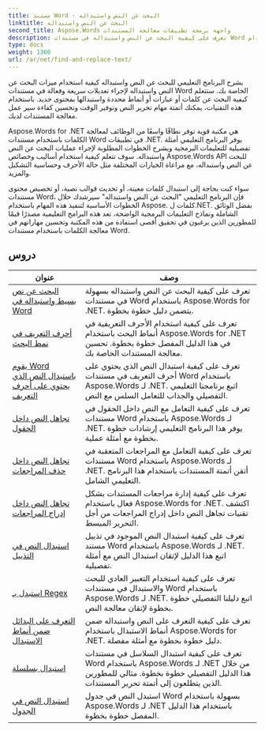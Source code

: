 ```yaml
---
title: مستند Word - البحث عن النص واستبداله
linktitle: البحث عن النص واستبداله
second_title: Aspose.Words واجهة برمجة تطبيقات معالجة المستندات
description: تعرف على كيفية البحث عن النص واستبداله في مستندات Word باستخدام Aspose.Words لـ .NET. توضح لك البرامج التعليمية كيفية إجراء عمليات بحث نصية دقيقة، بما في ذلك خيارات البحث المتقدم.
type: docs
weight: 1360
url: /ar/net/find-and-replace-text/
---
```

يشرح البرنامج التعليمي للبحث عن النص واستبداله كيفية استخدام ميزات البحث عن النص واستبداله لإجراء تعديلات سريعة وفعالة في مستندات Word الخاصة بك. ستتعلم كيفية البحث عن كلمات أو عبارات أو أنماط محددة واستبدالها بمحتوى جديد. باستخدام هذه التقنيات، يمكنك أتمتة مهام تحرير النص وتوفير الوقت وتحسين كفاءة سير عمل معالجة المستندات لديك.

Aspose.Words for .NET هي مكتبة قوية توفر نطاقًا واسعًا من الوظائف لمعالجة الكلمات باستخدام مستندات Word في تطبيقات .NET. يوفر البرنامج التعليمي أمثلة تفصيلية للتعليمات البرمجية ويشرح الخطوات المطلوبة لإجراء عمليات البحث عن النص واستبداله. سوف تتعلم كيفية استخدام أساليب وخصائص Aspose.Words API للبحث عن النص واستبداله، مع مراعاة الخيارات المختلفة مثل حالة الأحرف وحساسية التشكيل والمزيد.

سواء كنت بحاجة إلى استبدال كلمات معينة، أو تحديث قوالب نصية، أو تخصيص محتوى مستندات Word، فإن البرنامج التعليمي "البحث عن النص واستبداله" سيرشدك خلال الخطوات الأساسية لتنفيذ هذه المهام باستخدام Aspose. كلمات ل.NET. بفضل الوثائق الشاملة ونماذج التعليمات البرمجية الواضحة، تعد هذه البرامج التعليمية مصدرًا قيمًا للمطورين الذين يرغبون في تحقيق أقصى استفادة من هذه المكتبة وتحسين مهاراتهم في معالجة الكلمات باستخدام مستندات Word.

 ## دروس
| عنوان | وصف |
| --- | --- |
| [البحث عن نص بسيط واستبداله في Word](./simple-find-replace/) | تعرف على كيفية البحث عن النص واستبداله بسهولة في مستندات Word باستخدام Aspose.Words for .NET. يتضمن دليل خطوة بخطوة. |
| [أحرف التعريف في نمط البحث](./meta-characters-in-search-pattern/) | تعرف على كيفية استخدام الأحرف التعريفية في أنماط البحث باستخدام Aspose.Words for .NET في هذا الدليل المفصل خطوة بخطوة. تحسين معالجة المستندات الخاصة بك. |
| [يقوم Word باستبدال النص الذي يحتوي على أحرف التعريف](./replace-text-containing-meta-characters/) | تعرف على كيفية استبدال النص الذي يحتوي على أحرف التعريف في مستندات Word باستخدام Aspose.Words لـ .NET. اتبع برنامجنا التعليمي التفصيلي والجذاب للتعامل السلس مع النص. |
| [تجاهل النص داخل الحقول](./ignore-text-inside-fields/) | تعرف على كيفية التعامل مع النص داخل الحقول في مستندات Word باستخدام Aspose.Words لـ .NET. يوفر هذا البرنامج التعليمي إرشادات خطوة بخطوة مع أمثلة عملية. |
| [تجاهل النص داخل حذف المراجعات](./ignore-text-inside-delete-revisions/) | تعرف على كيفية التعامل مع المراجعات المتعقبة في مستندات Word باستخدام Aspose.Words لـ .NET. أتقن أتمتة المستندات باستخدام هذا البرنامج التعليمي الشامل. |
| [تجاهل النص داخل إدراج المراجعات](./ignore-text-inside-insert-revisions/) | تعرف على كيفية إدارة مراجعات المستندات بشكل فعال باستخدام Aspose.Words for .NET. اكتشف تقنيات تجاهل النص داخل إدراج المراجعات من أجل التحرير المبسط. |
| [استبدال النص في التذييل](./replace-text-in-footer/) | تعرف على كيفية استبدال النص الموجود في تذييل مستند Word باستخدام Aspose.Words لـ .NET. اتبع هذا الدليل لإتقان استبدال النص مع أمثلة تفصيلية. |
| [استبدل بـ Regex](./replace-with-regex/) | تعرف على كيفية استخدام التعبير العادي للبحث والاستبدال في مستندات Word باستخدام Aspose.Words لـ .NET. اتبع دليلنا التفصيلي خطوة بخطوة لإتقان معالجة النص. |
| [التعرف على البدائل ضمن أنماط الاستبدال](./recognize-and-substitutions-within-replacement-patterns/) | تعرف على كيفية التعرف على النص واستبداله ضمن أنماط الاستبدال باستخدام Aspose.Words for .NET. دليل خطوة بخطوة مع أمثلة مفصلة. |
| [استبدال بسلسلة](./replace-with-string/) | تعرف على كيفية استبدال السلاسل في مستندات Word باستخدام Aspose.Words لـ .NET من خلال هذا الدليل التفصيلي خطوة بخطوة. مثالي للمطورين الذين يتطلعون إلى أتمتة تحرير المستندات. |
| [استبدال النص في الجدول](./replace-text-in-table/) | استبدل النص في جدول Word بسهولة باستخدام Aspose.Words لـ .NET باستخدام هذا الدليل المفصل خطوة بخطوة. |